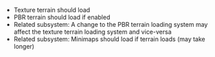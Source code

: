 - Texture terrain should load
- PBR terrain should load if enabled
- Related subsystem: A change to the PBR terrain loading system may affect the texture terrain loading system and vice-versa
- Related subsystem: Minimaps should load if terrain loads (may take longer)
